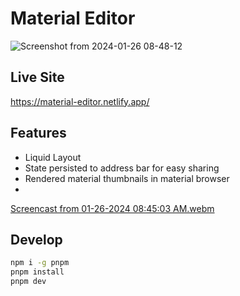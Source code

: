# Material Editor

![Screenshot from 2024-01-26 08-48-12](https://github.com/PaulHax/material-editor/assets/16823231/e082a735-584a-42cc-b2bc-a463c2e0cec0)

## Live Site

https://material-editor.netlify.app/

## Features

- Liquid Layout
- State persisted to address bar for easy sharing
- Rendered material thumbnails in material browser
- 
[Screencast from 01-26-2024 08:45:03 AM.webm](https://github.com/PaulHax/material-editor/assets/16823231/564f4d92-08f4-4231-895d-3d01fd211bd6)

## Develop

```sh
npm i -g pnpm
pnpm install
pnpm dev
```
